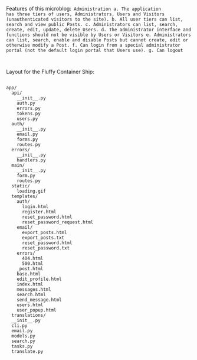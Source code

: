 Features of this microblog:<code>
Administration
  a. The application has three tiers of users, Administrators, Users and Visitors (unauthenticated visitors
  to the site).
  b. All user tiers can list, search and view public Posts.
  c. Administrators can list, search, create, edit, update, delete Users.
  d. The administrator interface and functions should not be visible by Users or Visitors
  e. Administrators can list, search, enable and disable Posts but cannot create, edit or otherwise modify a
  Post.
  f. Can login from a special administrator portal (not the default login portal that Users use).
  g. Can logout
  
</code>


Layout for the Fluffy Container Ship:
<pre><code>
app/
  api/
    __init__.py
    auth.py
    errors.py
    tokens.py
    users.py
  auth/
    __init__.py
    email.py
    forms.py
    routes.py
  errors/
    __init__.py
    handlers.py
  main/
    __init__.py
    form.py
    routes.py
  static/
    loading.gif
  templates/
    auth/
      login.html
      register.html
      reset_password.html
      reset_password_request.html
    email/
      export_posts.html
      export_posts.txt
      reset_password.html
      reset_password.txt
    errors/
      404.html
      500.html
    _post.html
    base.html
    edit_profile.html
    index.html
    messages.html
    search.html
    send_message.html
    users.html
    user_popup.html
  translations/
  __init__.py
  cli.py
  email.py
  models.py
  search.py
  tasks.py
  translate.py
  </code></pre>
  
